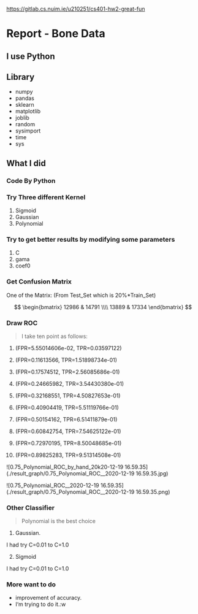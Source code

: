 https://gitlab.cs.nuim.ie/u210251/cs401-hw2-great-fun

# Report - Bone Data

## I use Python

## Library

* numpy
* pandas
* sklearn
* matplotlib
* joblib
* random
* sysimport
* time
* sys 

## What I did

### Code By Python

### Try Three different Kernel

1. Sigmoid
2. Gaussian
3. Polynomial

### Try to get better results by modifying some parameters

1. C
2. gama
3. coef0

### Get Confusion Matrix

One of the Matrix: (From Test_Set which is 20%*Train_Set)

$$
\begin{bmatrix} 12986 & 14791 \\\\ 13889 & 17334 \end{bmatrix}
$$

### Draw ROC

> I take ten point as follows:

1. (FPR=5.55014606e-02, TPR=0.03597122)

2. (FPR=0.11613566, TPR=1.51898734e-01)

3. (FPR=0.17574512, TPR=2.56085686e-01)

4. (FPR=0.24665982, TPR=3.54430380e-01)

5. (FPR=0.32168551, TPR=4.50827653e-01)

6. (FPR=0.40904419, TPR=5.51119766e-01)

7. (FPR=0.50154162, TPR=6.51411879e-01)

8. (FPR=0.60842754, TPR=7.54625122e-01)

9. (FPR=0.72970195, TPR=8.50048685e-01)

10. (FPR=0.89825283, TPR=9.51314508e-01)

![0.75_Polynomial_ROC_by_hand_20k20-12-19 16.59.35](./result_graph/0.75_Polynomial_ROC__2020-12-19 16.59.35.jpg)

![0.75_Polynomial_ROC__2020-12-19 16.59.35](./result_graph/0.75_Polynomial_ROC__2020-12-19 16.59.35.png)

### Other Classifier

> Polynomial is the best choice

1. Gaussian. 

I had try C=0.01 to C=1.0

2. Sigmoid

I had try C=0.01 to C=1.0

### More want to do

* improvement of accuracy.
* I‘m trying to do it.:w
